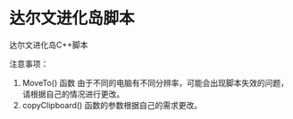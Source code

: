 # 达尔文进化岛脚本
达尔文进化岛C++脚本

注意事项：
1. MoveTo() 函数 由于不同的电脑有不同分辨率，可能会出现脚本失效的问题，请根据自己的情况进行更改。
2. copyClipboard() 函数的参数根据自己的需求更改。
